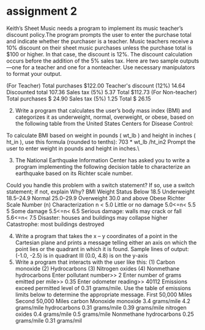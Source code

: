 # assignment 2
Keith’s Sheet Music needs a program to implement its music teacher’s discount policy.The 
program prompts the user to enter the purchase total and indicate whether the purchaser is a teacher.
Music teachers receive a 10% discount on their sheet music purchases unless the purchase total is 
$100 or higher. In that case, the discount is 12%. The discount calculation occurs before the 
addition of the 5% sales tax. Here are two sample outputs —one for a teacher and one for a 
nonteacher. Use necessary manipulators to format your output.
 
 (For Teacher)
Total purchases $122.00
Teacher's discount (12%) 14.64
Discounted total 107.36
Sales tax (5%) 5.37
Total $112.73
 (For Non-teacher)
Total purchases $ 24.90
Sales tax (5%) 1.25
Total $ 26.15


2. Write a program that calculates the user’s body mass index (BMI) and categorizes it as 
underweight, normal, overweight, or obese, based on the following table from the United States 
Centers for Disease Control: 
 
To calculate BMI based on weight in pounds ( wt_lb ) and height in inches ( ht_in ), use this 
formula (rounded to tenths):
703 * wt_lb /ht_in2
Prompt the user to enter weight in pounds and height in inches.\



3. The National Earthquake Information Center has asked you to write a program implementing the
following decision table to characterize an earthquake based on its Richter scale number.
 
Could you handle this problem with a switch statement? If so, use a switch statement; if not, 
explain Why?
BMI Weight Status
Below 18.5 Underweight
18.5–24.9 Normal
25.0–29.9 Overweight
30.0 and above Obese
Richter Scale Number (n) Characterization
n < 5.0 Little or no damage
5.0<=n< 5.5 5 Some damage
5.5<=n< 6.5 Serious damage: walls may crack or fall
5.6<=n< 7.5 Disaster: houses and buildings may collapse
higher Catastrophe: most buildings destroyed




4. Write a program that takes the x – y coordinates of a point in the Cartesian plane and prints a 
message telling either an axis on which the point lies or the quadrant in which it is found.
Sample lines of output:
(-1.0, -2.5) is in quadrant III
(0.0, 4.8) is on the y-axis
5. Write a program that interacts with the user like this:
(1) Carbon monoxide
(2) Hydrocarbons
(3) Nitrogen oxides
(4) Nonmethane hydrocarbons
Enter pollutant number>> 2
Enter number of grams emitted per mile>> 0.35
Enter odometer reading>> 40112
Emissions exceed permitted level of 0.31 grams/mile.
 Use the table of emissions limits below to determine the appropriate message.
First 50,000 Miles Second 50,000 Miles
carbon Monoxide monoxide 3.4 grams/mile 4.2 grams/mile
hydrocarbons 0.31 grams/mile 0.39 grams/mile
nitrogen oxides 0.4 grams/mile 0.5 grams/mile
Nonmethane hydrocarbons 0.25 grams/mile 0.31 grams/mil
